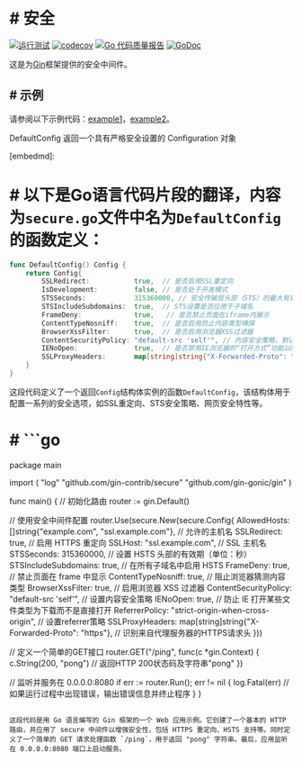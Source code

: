 # # 安全

[![运行测试](https://github.com/gin-contrib/secure/actions/workflows/go.yml/badge.svg?branch=master)](https://github.com/gin-contrib/secure/actions/workflows/go.yml)
[![codecov](https://codecov.io/gh/gin-contrib/secure/branch/master/graph/badge.svg)](https://codecov.io/gh/gin-contrib/secure)
[![Go 代码质量报告](https://goreportcard.com/badge/github.com/gin-contrib/secure)](https://goreportcard.com/report/github.com/gin-contrib/secure)
[![GoDoc](https://godoc.org/github.com/gin-contrib/secure?status.svg)](https://godoc.org/github.com/gin-contrib/secure)

这是为[Gin](https://github.com/gin-gonic/gin/)框架提供的安全中间件。
## # 示例

请参阅以下示例代码：[example1](example/code1/example.go)，[example2](example/code2/example.go)。

DefaultConfig 返回一个具有严格安全设置的 Configuration 对象

[embedmd]:
# # 以下是Go语言代码片段的翻译，内容为`secure.go`文件中名为`DefaultConfig`的函数定义：

```go
func DefaultConfig() Config {
	return Config{
		SSLRedirect:           true,  // 是否启用SSL重定向
		IsDevelopment:         false, // 是否处于开发模式
		STSSeconds:            315360000, // 安全传输层头部（STS）的最大有效期（单位：秒）
		STSIncludeSubdomains:  true,  // STS设置是否应用于子域名
		FrameDeny:             true,   // 是否禁止页面在iframe内展示
		ContentTypeNosniff:    true,  // 是否启用防止内容类型嗅探
		BrowserXssFilter:      true,  // 是否启用浏览器XSS过滤器
		ContentSecurityPolicy: "default-src 'self'", // 内容安全策略，默认源只允许同源请求
		IENoOpen:              true,  // 是否禁用IE浏览器的“打开方式”功能以防止下载恶意文件
		SSLProxyHeaders:       map[string]string{"X-Forwarded-Proto": "https"}, // SSL代理头设置，将"X-Forwarded-Proto"头的值设为"https"
	}
}
```

这段代码定义了一个返回`Config`结构体实例的函数`DefaultConfig`，该结构体用于配置一系列的安全选项，如SSL重定向、STS安全策略、网页安全特性等。
# # ```go
package main

import (
	"log"
	"github.com/gin-contrib/secure"
	"github.com/gin-gonic/gin"
)

func main() {
// 初始化路由
	router := gin.Default()

// 使用安全中间件配置
	router.Use(secure.New(secure.Config{
		AllowedHosts:          []string{"example.com", "ssl.example.com"}, // 允许的主机名
		SSLRedirect:           true,                                       // 启用 HTTPS 重定向
		SSLHost:               "ssl.example.com",                          // SSL 主机名
		STSSeconds:            315360000,                                  // 设置 HSTS 头部的有效期（单位：秒）
		STSIncludeSubdomains:  true,                                       // 在所有子域名中启用 HSTS
		FrameDeny:             true,                                       // 禁止页面在 frame 中显示
		ContentTypeNosniff:    true,                                       // 阻止浏览器猜测内容类型
		BrowserXssFilter:      true,                                       // 启用浏览器 XSS 过滤器
		ContentSecurityPolicy: "default-src 'self'",                         // 设置内容安全策略
		IENoOpen:              true,                                       // 防止 IE 打开某些文件类型为下载而不是直接打开
		ReferrerPolicy:        "strict-origin-when-cross-origin",            // 设置referrer策略
		SSLProxyHeaders:       map[string]string{"X-Forwarded-Proto": "https"}, // 识别来自代理服务器的HTTPS请求头
	}))

// 定义一个简单的GET接口
	router.GET("/ping", func(c *gin.Context) {
		c.String(200, "pong") // 返回HTTP 200状态码及字符串"pong"
	})

// 监听并服务在 0.0.0.0:8080
	if err := router.Run(); err != nil {
		log.Fatal(err) // 如果运行过程中出现错误，输出错误信息并终止程序
	}
}
```

这段代码是用 Go 语言编写的 Gin 框架的一个 Web 应用示例。它创建了一个基本的 HTTP 路由，并应用了 secure 中间件以增强安全性，包括 HTTPS 重定向、HSTS 支持等。同时定义了一个简单的 GET 请求处理函数 `/ping`，用于返回 "pong" 字符串。最后，应用监听在 0.0.0.0:8080 端口上启动服务。
